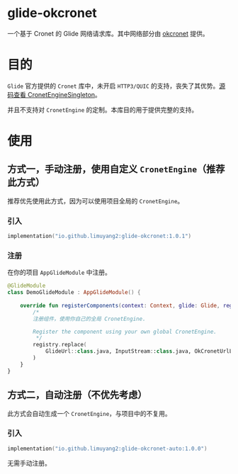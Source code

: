 # glide-okcronet
一个基于 Cronet 的 Glide 网络请求库。其中网络部分由 [okcronet](https://github.com/limuyang2/okcronet) 提供。

# 目的
`Glide` 官方提供的 `Cronet` 库中，未开启 `HTTP3/QUIC` 的支持，丧失了其优势。[源码查看 CronetEngineSingleton](https://github.com/bumptech/glide/blob/master/integration/cronet/src/main/java/com/bumptech/glide/integration/cronet/CronetEngineSingleton.java)。

并且不支持对 `CronetEngine` 的定制。本库目的用于提供完整的支持。

# 使用
## 方式一，手动注册，使用自定义 `CronetEngine`（推荐此方式）
推荐优先使用此方式，因为可以使用项目全局的 `CronetEngine`。
### 引入
```kotlin
implementation("io.github.limuyang2:glide-okcronet:1.0.1")
```

### 注册
在你的项目 `AppGlideModule` 中注册。
```kotlin
@GlideModule
class DemoGlideModule : AppGlideModule() {
    
    override fun registerComponents(context: Context, glide: Glide, registry: Registry) {
        /*
        注册组件，使用你自己的全局 CronetEngine.

        Register the component using your own global CronetEngine.
         */
        registry.replace(
            GlideUrl::class.java, InputStream::class.java, OkCronetUrlLoader.Factory(App.cronetEngine)
        )
    }
}
```

## 方式二，自动注册（不优先考虑）
此方式会自动生成一个 `CronetEngine`，与项目中的不复用。
### 引入
```kotlin
implementation("io.github.limuyang2:glide-okcronet-auto:1.0.0")
```
无需手动注册。


